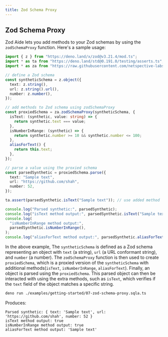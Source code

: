 ```yaml
---
title: Zod Schema Proxy
---
```


## Zod Schema Proxy

Zod Aide lets you add methods to your Zod schemas by using the `zodSchemaProxy`
function. Here's a sample usage:

```typescript filename="examples/getting-started/07-zod-schema-proxy.sqla.ts"
import { z } from "https://deno.land/x/zod@v3.21.4/mod.ts";
import * as ta from "https://deno.land/std@0.191.0/testing/asserts.ts";
import * as za from "https://raw.githubusercontent.com/netspective-labs/sql-aide/vX.Y.Z/lib/universal/zod-aide.ts";

// define a Zod schema
const syntheticSchema = z.object({
  text: z.string(),
  url: z.string().url(),
  number: z.number(),
});

// add methods to Zod schema using zodSchemaProxy
const proxiedSchema = za.zodSchemaProxy(syntheticSchema, {
  isText: (synthetic, value: string) => {
    return synthetic.text === value;
  },
  isNumberInRange: (synthetic) => {
    return synthetic.number >= 10 && synthetic.number <= 100;
  },
  aliasForText() {
    return this.text;
  },
});

// parse a value using the proxied schema
const parsedSynthetic = proxiedSchema.parse({
  text: "Sample text",
  url: "https://github.com/shah",
  number: 52,
});

ta.assert(parsedSynthetic.isText("Sample text")); // use added method

console.log("Parsed synthetic:", parsedSynthetic);
console.log("isText method output:", parsedSynthetic.isText("Sample text"));
console.log(
  "isNumberInRange method output:",
  parsedSynthetic.isNumberInRange(),
);
console.log("aliasForText method output:", parsedSynthetic.aliasForText());
```

In the above example, The `syntheticSchema` is defined as a Zod schema
representing an object with `text` (a string), `url` (a URL conformant string),
and `number` (a number). The `zodSchemaProxy` function is then used to create
`proxiedSchema`, which is a proxied version of the `syntheticSchema` with
additional methods(`isText`, `isNumberInRange`, `aliasForText`). Finally, an
object is parsed using the `proxiedSchema`. This parsed object can then be
interacted with using the extra methods, such as `isText`, which verifies if the
`text` field of the object matches a specific string.

```bash
deno run ./examples/getting-started/07-zod-schema-proxy.sqla.ts
```

Produces:

```object
Parsed synthetic: { text: 'Sample text', url: 'https://github.com/shah', number: 52 }
isText method output: true
isNumberInRange method output: true
aliasForText method output: 'Sample text'
```
